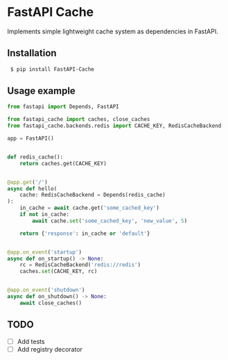 # FastAPI Cache

Implements simple lightweight cache system as dependencies in FastAPI.

## Installation

```sh
 $ pip install FastAPI-Cache
```

## Usage example
```python
from fastapi import Depends, FastAPI

from fastapi_cache import caches, close_caches
from fastapi_cache.backends.redis import CACHE_KEY, RedisCacheBackend

app = FastAPI()


def redis_cache():
    return caches.get(CACHE_KEY)


@app.get('/')
async def hello(
    cache: RedisCacheBackend = Depends(redis_cache)
):
    in_cache = await cache.get('some_cached_key')
    if not in_cache:
        await cache.set('some_cached_key', 'new_value', 5)

    return {'response': in_cache or 'default'}


@app.on_event('startup')
async def on_startup() -> None:
    rc = RedisCacheBackend('redis://redis')
    caches.set(CACHE_KEY, rc)


@app.on_event('shutdown')
async def on_shutdown() -> None:
    await close_caches()
```

## TODO

* [ ] Add tests
* [ ] Add registry decorator